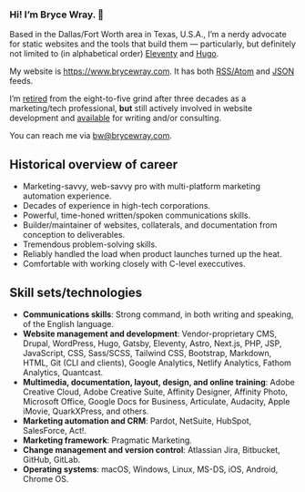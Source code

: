 ### Hi! I’m Bryce Wray. 👋

Based in the Dallas/Fort Worth area in Texas, U.S.A., I’m a nerdy advocate for static websites and the tools that build them — particularly, but definitely not limited to (in alphabetical order) [Eleventy](https://11ty.dev) and [Hugo](https://gohugo.io).

My website is https://www.brycewray.com. It has both [RSS/Atom](https://www.brycewray.com/index.xml) and [JSON](https://www.brycewray.com/index.json) feeds.

I’m [retired](https://www.brycewray.com/posts/2021/09/transition/) from the eight-to-five grind after three decades as a marketing/tech professional, **but** still actively involved in website development and [available](https://www.brycewray.com/contact/) for writing and/or consulting.

You can reach me via [bw@brycewray.com](mailto:bw@brycewray.com).
## Historical overview of career
- Marketing-savvy, web-savvy pro with multi-platform marketing automation experience.
- Decades of experience in high-tech corporations.
- Powerful, time-honed written/spoken communications skills.
- Builder/maintainer of websites, collaterals, and documentation from conception to deliverables.
- Tremendous problem-solving skills.
- Reliably handled the load when product launches turned up the heat.
- Comfortable with working closely with C-level execcutives.
 
## Skill sets/technologies
- **Communications skills**: Strong command, in both writing and speaking, of the English language.
- **Website management and development**: Vendor-proprietary CMS, Drupal, WordPress, Hugo, Gatsby, Eleventy, Astro, Next.js, PHP, JSP, JavaScript, CSS, Sass/SCSS, Tailwind CSS, Bootstrap, Markdown, HTML, Git (CLI and clients), Google Analytics, Netlify Analytics, Fathom Analytics, Quantcast.
- **Multimedia, documentation, layout, design, and online training**: Adobe Creative Cloud, Adobe Creative Suite, Affinity Designer, Affinity Photo, Microsoft Office, Google Docs for Business, Articulate, Audacity, Apple iMovie, QuarkXPress, and others.
- **Marketing automation and CRM**: Pardot, NetSuite, HubSpot, SalesForce, Act!.
- **Marketing framework**: Pragmatic Marketing.
- **Change management and version control**: Atlassian Jira, Bitbucket, GitHub, GitLab.
- **Operating systems**: macOS, Windows, Linux, MS-DS, iOS, Android, Chrome OS.

<!--
**brycewray/brycewray** is a ✨ _special_ ✨ repository because its `README.md` (this file) appears on your GitHub profile.

Here are some ideas to get you started:

- 🔭 I’m currently working on ...
- 🌱 I’m currently learning ...
- 👯 I’m looking to collaborate on ...
- 🤔 I’m looking for help with ...
- 💬 Ask me about ...
- 📫 How to reach me: ...
- 😄 Pronouns: ...
- ⚡ Fun fact: ...
-->
